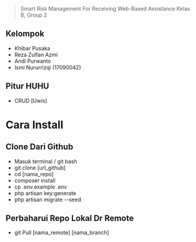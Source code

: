 >   Smart Risk Management For Receiving Web-Based Assistance 
>   Kelas B, Group 2

## Kelompok
-   Khibar Pusaka
-   Reza Zulfan Azmi
-   Andi Purwanto
-   Ismi Nururrizqi (17090042)

## Pitur HUHU
-   CRUD [Uwis]


# Cara Install

## Clone Dari Github
-   Masuk terminal / git bash
-   git clone [url_github]
-   cd [nama_repo]
-   composer install
-   cp .env.example .env
-   php artisan key:generate
-   php artisan migrate --seed

## Perbaharui Repo Lokal Dr Remote
-   git Pull [nama_remote] [nama_branch]